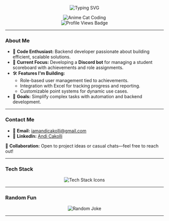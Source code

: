 <p align="center">
  <img src="https://readme-typing-svg.demolab.com?font=Fira+Code&weight=500&pause=1000&color=F70000&center=true&vCenter=true&width=435&lines=Hey+there%2C+I'm+Andi!;Code+is+life%2C+debugging+is+art+%F0%9F%92%A1" alt="Typing SVG" />
</p>

<div align="center">
  <img src="https://i.pinimg.com/originals/67/20/aa/6720aac3d27437810aa0b1cccf5855da.gif" alt="Anime Cat Coding" />
</div>

<div align="center">
  <img src="https://komarev.com/ghpvc/?username=AndiCakolli&color=blue&style=for-the-badge" alt="Profile Views Badge" />
</div>

---

### About Me  
- 🌟 **Code Enthusiast:** Backend developer passionate about building efficient, scalable solutions.  
- 🔧 **Current Focus:** Developing a **Discord bot** for managing a student scoreboard with achievements and role assignments.  
- 🛠️ **Features I'm Building:**
  - Role-based user management tied to achievements.
  - Integration with Excel for tracking progress and reporting.
  - Customizable point systems for dynamic use cases.  
- 🎯 **Goals:** Simplify complex tasks with automation and backend development.  

---

### Contact Me  
- 📧 **Email:** [iamandicakolli@gmail.com](mailto:iamandicakolli@gmail.com)  
- 💼 **LinkedIn:** [Andi Cakolli](https://linkedin.com/in/andicakolli)

🤝 **Collaboration:** Open to project ideas or casual chats—feel free to reach out!

---

### Tech Stack  

<div align="center">
  <img src="https://skillicons.dev/icons?i=nodejs,express,mongodb,react,docker,linux,php,laravel,python,selenium,figma" alt="Tech Stack Icons" />
</div>

---

### Random Fun  
<p align="center">
  <img src="https://readme-jokes.vercel.app/api?theme=radical" alt="Random Joke" />
</p>

---

